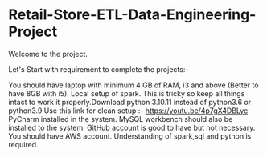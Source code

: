 # Retail-Store-ETL-Data-Engineering-Project

Welcome to the project.

Let's Start with requirement to complete the projects:-

You should have laptop with minimum 4 GB of RAM, i3 and above (Better to have 8GB with i5).
Local setup of spark. This is tricky so keep all things intact to work it properly.Download python 3.10.11 instead of python3.6 or python3.9 Use this link for clean setup :- https://youtu.be/4p7gX4DBLyc
PyCharm installed in the system.
MySQL workbench should also be installed to the system.
GitHub account is good to have but not necessary.
You should have AWS account.
Understanding of spark,sql and python is required.

